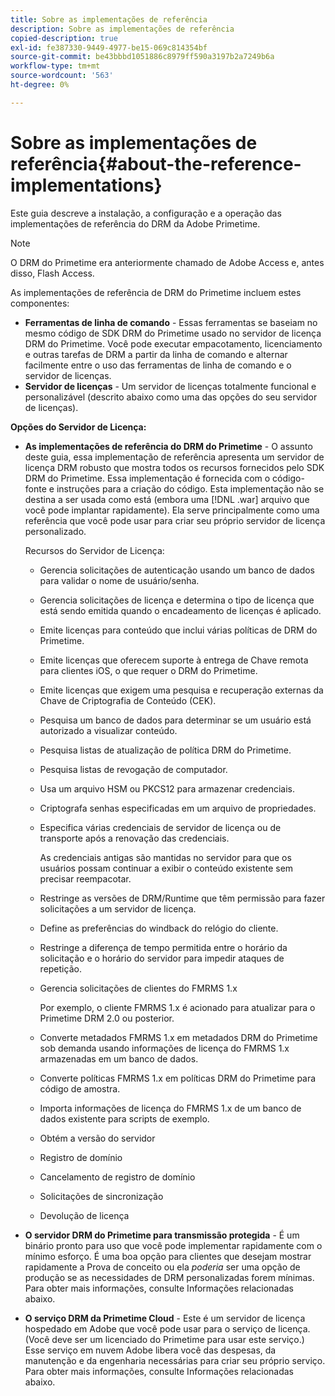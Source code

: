 ```yaml
---
title: Sobre as implementações de referência
description: Sobre as implementações de referência
copied-description: true
exl-id: fe387330-9449-4977-be15-069c814354bf
source-git-commit: be43bbbd1051886c8979ff590a3197b2a7249b6a
workflow-type: tm+mt
source-wordcount: '563'
ht-degree: 0%

---
```


# Sobre as implementações de referência{#about-the-reference-implementations}

Este guia descreve a instalação, a configuração e a operação das implementações de referência do DRM da Adobe Primetime.

>[!NOTE]
>
>O DRM do Primetime era anteriormente chamado de Adobe Access e, antes disso, Flash Access.

As implementações de referência de DRM do Primetime incluem estes componentes:

* **Ferramentas de linha de comando** - Essas ferramentas se baseiam no mesmo código de SDK DRM do Primetime usado no servidor de licença DRM do Primetime. Você pode executar empacotamento, licenciamento e outras tarefas de DRM a partir da linha de comando e alternar facilmente entre o uso das ferramentas de linha de comando e o servidor de licenças.
* **Servidor de licenças** - Um servidor de licenças totalmente funcional e personalizável (descrito abaixo como uma das opções do seu servidor de licenças).

**Opções do Servidor de Licença:**

* **As implementações de referência do DRM do Primetime** - O assunto deste guia, essa implementação de referência apresenta um servidor de licença DRM robusto que mostra todos os recursos fornecidos pelo SDK DRM do Primetime. Essa implementação é fornecida com o código-fonte e instruções para a criação do código. Esta implementação não se destina a ser usada como está (embora uma [!DNL .war] arquivo que você pode implantar rapidamente). Ela serve principalmente como uma referência que você pode usar para criar seu próprio servidor de licença personalizado.

   Recursos do Servidor de Licença:

   * Gerencia solicitações de autenticação usando um banco de dados para validar o nome de usuário/senha.
   * Gerencia solicitações de licença e determina o tipo de licença que está sendo emitida quando o encadeamento de licenças é aplicado.
   * Emite licenças para conteúdo que inclui várias políticas de DRM do Primetime.
   * Emite licenças que oferecem suporte à entrega de Chave remota para clientes iOS, o que requer o DRM do Primetime.
   * Emite licenças que exigem uma pesquisa e recuperação externas da Chave de Criptografia de Conteúdo (CEK).
   * Pesquisa um banco de dados para determinar se um usuário está autorizado a visualizar conteúdo.
   * Pesquisa listas de atualização de política DRM do Primetime.
   * Pesquisa listas de revogação de computador.
   * Usa um arquivo HSM ou PKCS12 para armazenar credenciais.
   * Criptografa senhas especificadas em um arquivo de propriedades.
   * Especifica várias credenciais de servidor de licença ou de transporte após a renovação das credenciais.

      As credenciais antigas são mantidas no servidor para que os usuários possam continuar a exibir o conteúdo existente sem precisar reempacotar.
   * Restringe as versões de DRM/Runtime que têm permissão para fazer solicitações a um servidor de licença.
   * Define as preferências do windback do relógio do cliente.
   * Restringe a diferença de tempo permitida entre o horário da solicitação e o horário do servidor para impedir ataques de repetição.
   * Gerencia solicitações de clientes do FMRMS 1.x

      Por exemplo, o cliente FMRMS 1.x é acionado para atualizar para o Primetime DRM 2.0 ou posterior.
   * Converte metadados FMRMS 1.x em metadados DRM do Primetime sob demanda usando informações de licença do FMRMS 1.x armazenadas em um banco de dados.
   * Converte políticas FMRMS 1.x em políticas DRM do Primetime para código de amostra.
   * Importa informações de licença do FMRMS 1.x de um banco de dados existente para scripts de exemplo.
   * Obtém a versão do servidor
   * Registro de domínio
   * Cancelamento de registro de domínio
   * Solicitações de sincronização
   * Devolução de licença

* **O servidor DRM do Primetime para transmissão protegida** - É um binário pronto para uso que você pode implementar rapidamente com o mínimo esforço. É uma boa opção para clientes que desejam mostrar rapidamente a Prova de conceito ou ela *poderia* ser uma opção de produção se as necessidades de DRM personalizadas forem mínimas. Para obter mais informações, consulte Informações relacionadas abaixo.

* **O serviço DRM da Primetime Cloud** - Este é um servidor de licença hospedado em Adobe que você pode usar para o serviço de licença. (Você deve ser um licenciado do Primetime para usar este serviço.) Esse serviço em nuvem Adobe libera você das despesas, da manutenção e da engenharia necessárias para criar seu próprio serviço. Para obter mais informações, consulte Informações relacionadas abaixo.
